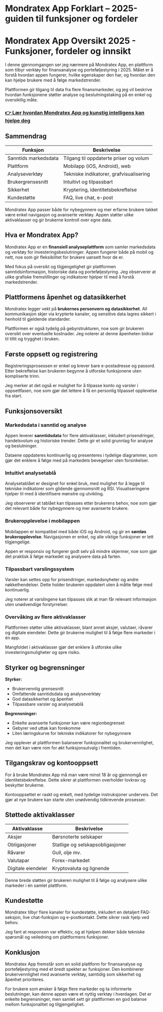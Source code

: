 # Mondratex App Forklart – 2025-guiden til funksjoner og fordeler
# Mondratex App Oversikt 2025 - Funksjoner, fordeler og innsikt

 
I denne gjennomgangen ser jeg nærmere på Mondratex App, en plattform som tilbyr verktøy for finansanalyse og porteføljestyring i 2025. Målet er å forstå hvordan appen fungerer, hvilke egenskaper den har, og hvordan den kan hjelpe brukere med å følge markedstrender.

Plattformen gir tilgang til data fra flere finansmarkeder, og jeg vil beskrive hvordan funksjonene støtter analyse og beslutningstaking på en enkel og oversiktlig måte.

### [👉 Lær hvordan Mondratex App og kunstig intelligens kan hjelpe deg](https://is.gd/3nQ3f2)
## Sammendrag
| Funksjon                | Beskrivelse                          |
|------------------------|------------------------------------|
| Sanntids markedsdata   | Tilgang til oppdaterte priser og volum |
| Plattform              | Mobilapp (iOS, Android), web       |
| Analyseverktøy         | Tekniske indikatorer, grafvisualisering |
| Brukergrensesnitt      | Intuitivt og tilpassbart            |
| Sikkerhet              | Kryptering, identitetsbekreftelse  |
| Kundestøtte            | FAQ, live chat, e-post              |

Mondratex App passer både for nybegynnere og mer erfarne brukere takket være enkel navigasjon og avanserte verktøy. Appen støtter ulike aktivaklasser og gir brukerne kontroll over egne data.

## Hva er Mondratex App?
Mondratex App er en **finansiell analyseplattform** som samler markedsdata og verktøy for investeringsbeslutninger. Appen fungerer både på mobil og nett, noe som gir fleksibilitet for brukere uansett hvor de er.

Med fokus på oversikt og tilgjengelighet gir plattformen sanntidsinformasjon, historiske data og porteføljestyring. Jeg observerer at ulike grafiske fremstillinger og indikatorer hjelper til med å forstå markedstrender.

## Plattformens åpenhet og datasikkerhet
Mondratex legger vekt på **brukernes personvern og datasikkerhet**. All kommunikasjon skjer via krypterte kanaler, og sensitive data lagres sikkert i henhold til gjeldende standarder.

Plattformen er også tydelig på gebyrstrukturen, noe som gir brukeren oversikt over eventuelle kostnader. Jeg noterer at denne åpenheten bidrar til tillit og trygghet i bruken.

## Første oppsett og registrering
Registreringsprosessen er enkel og krever bare e-postadresse og passord. Etter bekreftelse kan brukeren begynne å utforske funksjonene uten kompliserte trinn.

Jeg merker at det også er mulighet for å tilpasse konto og varsler i oppsettfasen, noe som gjør det lettere å få en personlig tilpasset opplevelse fra start.

## Funksjonsoversikt

### Markedsdata i sanntid og analyse
Appen leverer **sanntidsdata** for flere aktivaklasser, inkludert prisendringer, handelsvolum og historiske trender. Dette gir et solid grunnlag for analyse og beslutninger.

Dataene oppdateres kontinuerlig og presenteres i tydelige diagrammer, som gjør det enklere å følge med på markedets bevegelser uten forsinkelser.

### Intuitivt analysetablå
Analysetablået er designet for enkel bruk, med mulighet for å legge til tekniske indikatorer som glidende gjennomsnitt og RSI. Visualiseringene hjelper til med å identifisere mønstre og utvikling.

Jeg observerer at tablået kan tilpasses etter brukerens behov, noe som gjør det relevant både for nybegynnere og mer avanserte brukere.

### Brukeropplevelse i mobilappen
Mobilappen er kompatibel med både iOS og Android, og gir en **sømløs brukeropplevelse**. Navigasjonen er enkel, og alle viktige funksjoner er lett tilgjengelige.

Appen er responsiv og fungerer godt selv på mindre skjermer, noe som gjør det praktisk å følge markedet og analysere data på farten.

### Tilpassbart varslingssystem
Varsler kan settes opp for prisendringer, markedsnyheter og andre nøkkelhendelser. Dette holder brukeren oppdatert uten å måtte følge med kontinuerlig.

Jeg noterer at varslingene kan tilpasses slik at man får relevant informasjon uten unødvendige forstyrrelser.

### Overvåking av flere aktivaklasser
Plattformen støtter ulike aktivaklasser, blant annet aksjer, valutaer, råvarer og digitale eiendeler. Dette gir brukerne mulighet til å følge flere markeder i én app.

Mangfoldet i aktivaklasser gjør det enklere å utforske ulike investeringsmuligheter og spre risiko.

## Styrker og begrensninger
**Styrker:**
- Brukervennlig grensesnitt
- Omfattende sanntidsdata og analyseverktøy
- God datasikkerhet og åpenhet
- Tilpassbare varsler og analysetablå

**Begrensninger:**
- Enkelte avanserte funksjoner kan være regionbegrenset
- Gebyrer ved uttak kan forekomme
- Liten læringskurve for tekniske indikatorer for nybegynnere

Jeg opplever at plattformen balanserer funksjonalitet og brukervennlighet, men det kan være rom for økt funksjonsutvalg i fremtiden.

## Tilgangskrav og kontooppsett
For å bruke Mondratex App må man være minst 18 år og gjennomgå en identitetsbekreftelse. Dette sikrer at plattformen overholder lovkrav og beskytter brukerne.

Kontooppsettet er raskt og enkelt, med tydelige instruksjoner underveis. Det gjør at nye brukere kan starte uten unødvendig tidkrevende prosesser.

## Støttede aktivaklasser
| Aktivaklasse      | Beskrivelse                         |
|-------------------|-----------------------------------|
| Aksjer            | Børsnoterte selskaper             |
| Obligasjoner      | Statlige og selskapsobligasjoner  |
| Råvarer           | Gull, olje mv.                    |
| Valutapar         | Forex-markedet                    |
| Digitale eiendeler| Kryptovaluta og lignende          |

Denne brede støtten gir brukeren mulighet til å følge og analysere ulike markeder i én samlet plattform.

## Kundestøtte
Mondratex tilbyr flere kanaler for kundestøtte, inkludert en detaljert FAQ-seksjon, live chat-funksjon og e-postkontakt. Dette sikrer rask hjelp ved behov.

Jeg fant at responsen var effektiv, og at hjelpen dekker både tekniske spørsmål og veiledning om plattformens funksjoner.

## Konklusjon
Mondratex App fremstår som en solid plattform for finansanalyse og porteføljestyring med et bredt spekter av funksjoner. Den kombinerer brukervennlighet med avanserte verktøy, samtidig som sikkerhet og åpenhet prioriteres.

For brukere som ønsker å følge flere markeder og ta informerte beslutninger, kan denne appen være et nyttig verktøy i hverdagen. Det er enkelte begrensninger, men samlet sett gir plattformen en god balanse mellom funksjonalitet og tilgjengelighet.